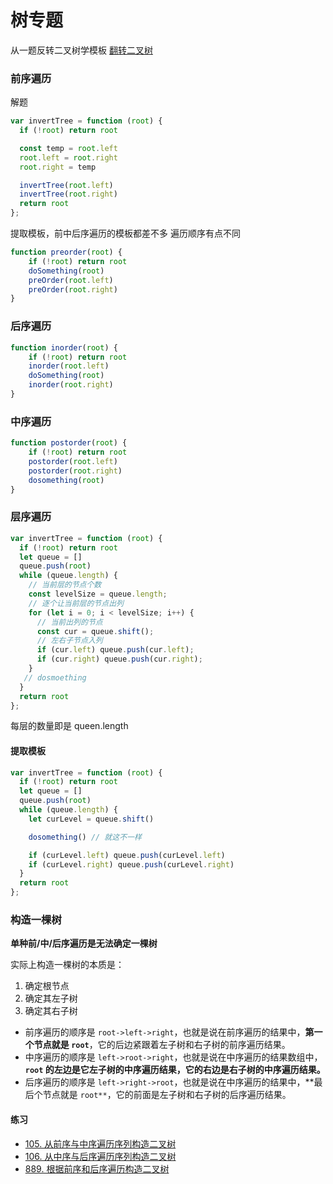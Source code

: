 # 树专题

从一题反转二叉树学模板 [翻转二叉树](https://leetcode-cn.com/problems/invert-binary-tree/)

### 前序遍历

解题

```JavaScript
var invertTree = function (root) {
  if (!root) return root

  const temp = root.left
  root.left = root.right
  root.right = temp

  invertTree(root.left)
  invertTree(root.right)
  return root
};
```

提取模板，前中后序遍历的模板都差不多 遍历顺序有点不同

```JavaScript
function preorder(root) {
	if (!root) return root
	doSomething(root)
	preOrder(root.left)
	preOrder(root.right)
}
```

### 后序遍历

```JavaScript
function inorder(root) {
	if (!root) return root
	inorder(root.left)
	doSomething(root)
	inorder(root.right)
}
```

### 中序遍历

```JavaScript
function postorder(root) {
	if (!root) return root
	postorder(root.left)
	postorder(root.right)
	dosomething(root)
}
```

### 层序遍历

```JavaScript
var invertTree = function (root) {
  if (!root) return root
  let queue = []
  queue.push(root)
  while (queue.length) {
    // 当前层的节点个数
    const levelSize = queue.length;
    // 逐个让当前层的节点出列
    for (let i = 0; i < levelSize; i++) {
      // 当前出列的节点
      const cur = queue.shift();
      // 左右子节点入列
      if (cur.left) queue.push(cur.left);
      if (cur.right) queue.push(cur.right);
    }
   // dosmoething
  }
  return root
};

```

每层的数量即是 queen.length

#### 提取模板

```JavaScript
var invertTree = function (root) {
  if (!root) return root
  let queue = []
  queue.push(root)
  while (queue.length) {
    let curLevel = queue.shift()

    dosomething() // 就这不一样

    if (curLevel.left) queue.push(curLevel.left)
    if (curLevel.right) queue.push(curLevel.right)
  }
  return root
};
```

### 构造一棵树

**单种前/中/后序遍历是无法确定一棵树**

实际上构造一棵树的本质是：

1. 确定根节点
2. 确定其左子树
3. 确定其右子树

- 前序遍历的顺序是 `root->left->right`，也就是说在前序遍历的结果中，**第一个节点就是 `root`**，它的后边紧跟着左子树和右子树的前序遍历结果。
- 中序遍历的顺序是 `left->root->right`，也就是说在中序遍历的结果数组中，**`root` 的左边是它左子树的中序遍历结果，它的右边是右子树的中序遍历结果。**
- 后序遍历的顺序是 `left->right->root`，也就是说在中序遍历的结果中，**最后个节点就是 `root**`，它的前面是左子树和右子树的后序遍历结果。

#### 练习

- [105. 从前序与中序遍历序列构造二叉树](https://leetcode-cn.com/problems/construct-binary-tree-from-preorder-and-inorder-traversal/)
- [106. 从中序与后序遍历序列构造二叉树](https://leetcode-cn.com/problems/construct-binary-tree-from-inorder-and-postorder-traversal/)
- [889. 根据前序和后序遍历构造二叉树](https://leetcode-cn.com/problems/construct-binary-tree-from-preorder-and-postorder-traversal/)
